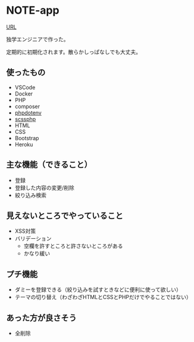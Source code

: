 # NOTE-app

[URL](https://mynote-first.herokuapp.com)

独学エンジニアで作った。

定期的に初期化されます。散らかしっぱなしでも大丈夫。

## 使ったもの

* VSCode
* Docker
* PHP
 * composer
 * [phpdotenv](https://github.com/vlucas/phpdotenv.git)
* [scssphp](https://scssphp.github.io/scssphp/)
* HTML
* CSS
* Bootstrap
* Heroku

## 主な機能（できること）
* 登録
* 登録した内容の変更/削除
* 絞り込み検索

## 見えないところでやっていること
* XSS対策
* バリデーション
  * 空欄を許すところと許さないところがある
  * かなり緩い

## プチ機能
* ダミーを登録できる（絞り込みを試すときなどに便利に使って欲しい）
* テーマの切り替え（わざわざHTMLとCSSとPHPだけでやることではない）

## あった方が良さそう
* 全削除
